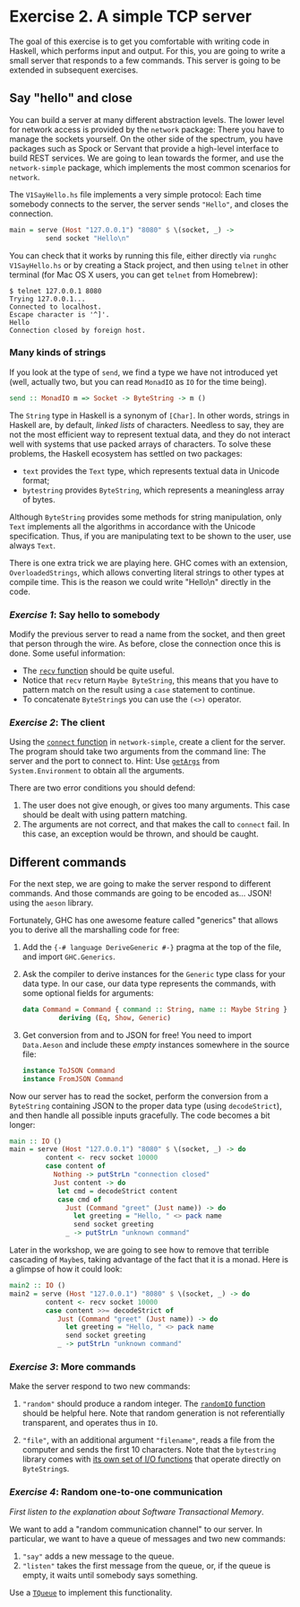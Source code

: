 Exercise 2. A simple TCP server
=================================

The goal of this exercise is to get you comfortable with writing code in Haskell, which performs input and output. For this, you are going to write a small server that responds to a few commands. This server is going to be extended in subsequent exercises.

## Say "hello" and close

You can build a server at many different abstraction levels. The lower level for network access is provided by the `network` package: There you have to manage the sockets yourself. On the other side of the spectrum, you have packages such as Spock or Servant that provide a high-level interface to build REST services. We are going to lean towards the former, and use the `network-simple` package, which implements the most common scenarios for `network`.

The `V1SayHello.hs` file implements a very simple protocol: Each time somebody connects to the server, the server sends `"Hello"`, and closes the connection.

```haskell
main = serve (Host "127.0.0.1") "8080" $ \(socket, _) ->
         send socket "Hello\n"
```

You can check that it works by running this file, either directly via `runghc V1SayHello.hs` or by creating a Stack project, and then using `telnet` in other terminal (for Mac OS X users, you can get `telnet` from Homebrew):

```
$ telnet 127.0.0.1 8080
Trying 127.0.0.1...
Connected to localhost.
Escape character is '^]'.
Hello
Connection closed by foreign host.
```

### Many kinds of strings

If you look at the type of `send`, we find a type we have not introduced yet (well, actually two, but you can read `MonadIO` as `IO` for the time being).

```haskell
send :: MonadIO m => Socket -> ByteString -> m () 
```

The `String` type in Haskell is a synonym of `[Char]`. In other words, strings in Haskell are, by default, *linked lists* of characters. Needless to say, they are not the most efficient way to represent textual data, and they do not interact well with systems that use packed arrays of characters. To solve these problems, the Haskell ecosystem has settled on two packages:

* `text` provides the `Text` type, which represents textual data in Unicode format;
* `bytestring` provides `ByteString`, which represents a meaningless array of bytes.

Although `ByteString` provides some methods for string manipulation, only `Text` implements all the algorithms in accordance with the Unicode specification. Thus, if you are manipulating text to be shown to the user, use always `Text`.

There is one extra trick we are playing here. GHC comes with an extension, `OverloadedStrings`, which allows converting literal strings to other types at compile time. This is the reason we could write "Hello\n" directly in the code.

### *Exercise 1*: Say hello to somebody

Modify the previous server to read a name from the socket, and then greet that person through the wire. As before, close the connection once this is done. Some useful information:

* The [`recv` function](http://hackage.haskell.org/package/network-simple/docs/Network-Simple-TCP.html#v:recv) should be quite useful.
* Notice that `recv` return `Maybe ByteString`, this means that you have to pattern match on the result using a `case` statement to continue.
* To concatenate `ByteString`s you can use the `(<>)` operator.

### *Exercise 2*: The client

Using the [`connect` function](http://hackage.haskell.org/package/network-simple/docs/Network-Simple-TCP.html#v:connect) in `network-simple`, create a client for the server. The program should take two arguments from the command line: The server and the port to connect to. Hint: Use [`getArgs`](http://hackage.haskell.org/package/base/docs/System-Environment.html#v:getArgs) from `System.Environment` to obtain all the arguments.

There are two error conditions you should defend:

1. The user does not give enough, or gives too many arguments. This case should be dealt with using pattern matching.
2. The arguments are not correct, and that makes the call to `connect` fail. In this case, an exception would be thrown, and should be caught.

## Different commands

For the next step, we are going to make the server respond to different commands. And those commands are going to be encoded as... JSON! using the `aeson` library.

Fortunately, GHC has one awesome feature called "generics" that allows you to derive all the marshalling code for free:

1. Add the `{-# language DeriveGeneric #-}` pragma at the top of the file, and import `GHC.Generics`.
2. Ask the compiler to derive instances for the `Generic` type class for your data type. In our case, our data type represents the commands, with some optional fields for arguments:

    ```haskell
    data Command = Command { command :: String, name :: Maybe String }
             deriving (Eq, Show, Generic)
    ```
3. Get conversion from and to JSON for free! You need to import `Data.Aeson` and include these *empty* instances somewhere in the source file:
   
   ```haskell
   instance ToJSON Command
   instance FromJSON Command
   ```

Now our server has to read the socket, perform the conversion from a `ByteString` containing JSON to the proper data type (using `decodeStrict`), and then handle all possible inputs gracefully. The code becomes a bit longer:

```haskell
main :: IO ()
main = serve (Host "127.0.0.1") "8080" $ \(socket, _) -> do
         content <- recv socket 10000
         case content of
           Nothing -> putStrLn "connection closed"
           Just content -> do
            let cmd = decodeStrict content
            case cmd of
              Just (Command "greet" (Just name)) -> do
                let greeting = "Hello, " <> pack name
                send socket greeting
              _ -> putStrLn "unknown command"
```

Later in the workshop, we are going to see how to remove that terrible cascading of `Maybe`s, taking advantage of the fact that it is a monad. Here is a glimpse of how it could look:

```haskell
main2 :: IO ()
main2 = serve (Host "127.0.0.1") "8080" $ \(socket, _) -> do
         content <- recv socket 10000
         case content >>= decodeStrict of
            Just (Command "greet" (Just name)) -> do
              let greeting = "Hello, " <> pack name
              send socket greeting
            _ -> putStrLn "unknown command"
```

### *Exercise 3*: More commands

Make the server respond to two new commands:

1. `"random"` should produce a random integer. The [`randomIO` function](http://hackage.haskell.org/package/random/docs/System-Random.html#v:randomIO) should be helpful here. Note that random generation is not referentially transparent, and operates thus in `IO`.

2. `"file"`, with an additional argument `"filename"`, reads a file from the computer and sends the first 10 characters. Note that the `bytestring` library comes with [its own set of I/O functions](http://hackage.haskell.org/package/bytestring/docs/Data-ByteString.html#g:26) that operate directly on `ByteString`s.

### *Exercise 4*: Random one-to-one communication

*First listen to the explanation about Software Transactional Memory*.

We want to add a "random communication channel" to our server. In particular, we want to have a queue of messages and two new commands:

1. `"say"` adds a new message to the queue.
2. `"listen"` takes the first message from the queue, or, if the queue is empty, it waits until somebody says something.

Use a [`TQueue`](https://www.stackage.org/haddock/lts/stm/Control-Concurrent-STM-TQueue.html) to implement this functionality.
